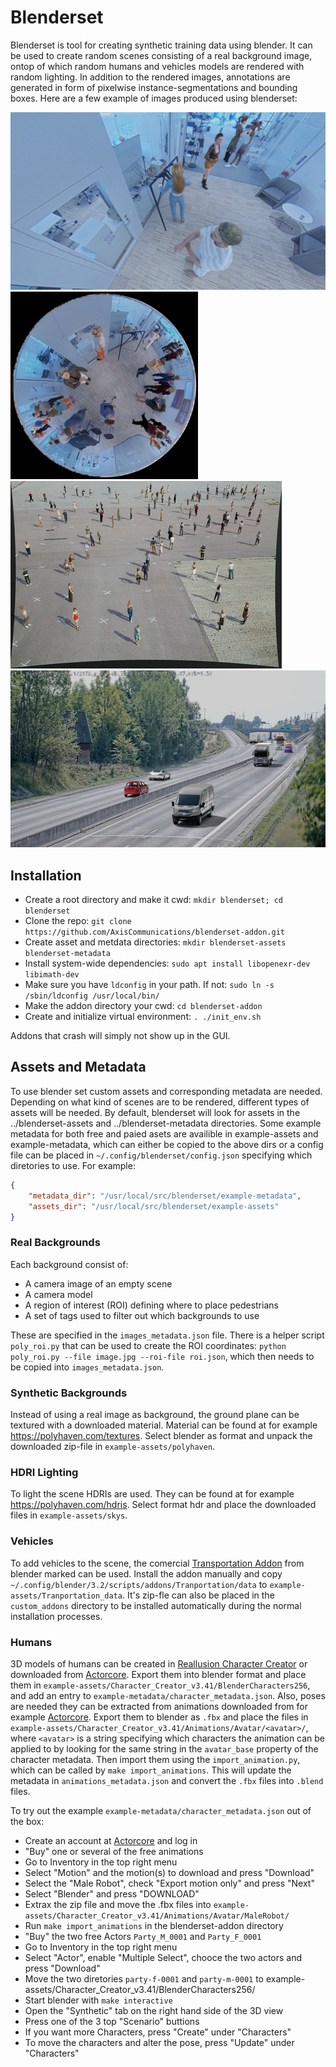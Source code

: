 # Blenderset

Blenderset is tool for creating synthetic training data using blender. It can be used
to create random scenes consisting of a real background image, ontop of which random
humans and vehicles models are rendered with random lighting. In addition to the
rendered images, annotations are generated in form of pixelwise
instance-segmentations and bounding boxes. Here are a few example of images produced using blenderset:

[![](example-images/office_realback_tumb.jpg)](example-images/office_realback.jpg)
[![](example-images/fisheye_office_tumb.jpg)](example-images/fisheye_office.jpg)
[![](example-images/nyhamnen_tumb.jpg)](example-images/nyhamnen.jpg)
[![](example-images/real_highway_tumb.jpg)](example-images/real_highway.jpg)

## Installation

* Create a root directory and make it cwd: `mkdir blenderset; cd blenderset`
* Clone the repo: `git clone https://github.com/AxisCommunications/blenderset-addon.git`
* Create asset and metdata directories: `mkdir blenderset-assets blenderset-metadata`
* Install system-wide dependencies: `sudo apt install libopenexr-dev libimath-dev`
* Make sure you have `ldconfig` in your path. If not: `sudo ln -s /sbin/ldconfig /usr/local/bin/`
* Make the addon directory your cwd: `cd blenderset-addon`
* Create and initialize virtual environment: `. ./init_env.sh`

Addons that crash will simply not show up in the GUI.


## Assets and Metadata

To use blender set custom assets and corresponding metadata are needed.
Depending on what kind of scenes are to be rendered, different types of assets
will be needed. By default, blenderset will look for assets in the
../blenderset-assets and ../blenderset-metadata directories. Some example metadata
for both free and paied asets are availible in example-assets and example-metadata,
which can either be copied to the above dirs or a config file can be placed in
`~/.config/blenderset/config.json` specifying which diretories to use. For example:

```json
{
    "metadata_dir": "/usr/local/src/blenderset/example-metadata",
    "assets_dir": "/usr/local/src/blenderset/example-assets"
}
```


### Real Backgrounds

Each background consist of:

* A camera image of an empty scene
* A camera model
* A region of interest (ROI) defining where to place pedestrians
* A set of tags used to filter out which backgrounds to use

These are specified in the `images_metadata.json` file. There is a helper script
`poly_roi.py` that can be used to create the ROI coordinates:
`python poly_roi.py --file image.jpg --roi-file roi.json`, which then needs to be
copied into `images_metadata.json`.


### Synthetic Backgrounds

Instead of using a real image as background, the ground plane can be textured with a
 downloaded material. Material can be found at for example
https://polyhaven.com/textures. Select blender as format and unpack the downloaded
zip-file in `example-assets/polyhaven`.


### HDRI Lighting

To light the scene HDRIs are used. They can be found at for example
https://polyhaven.com/hdris. Select format hdr and place the downloaded files in
`example-assets/skys`.


### Vehicles

To add vehicles to the scene, the comercial
[Transportation Addon](https://blendermarket.com/products/transportation) from
blender marked can be used. Install the addon manually and copy
`~/.config/blender/3.2/scripts/addons/Tranportation/data` to
`example-assets/Tranportation_data`. It's zip-fle can also be placed in
the `custom_addons` directory to be installed automatically during the normal
installation processes.


### Humans

3D models of humans can be created in
[Reallusion Character Creator](https://www.reallusion.com/character-creator/)
or downloaded from [Actorcore](https://actorcore.reallusion.com/). Export them into
blender format and place them in
`example-assets/Character_Creator_v3.41/BlenderCharacters256`, and add an entry to
`example-metadata/character_metadata.json`.
Also, poses are needed
they can be extracted from animations downloaded from for example [Actorcore](https://actorcore.reallusion.com/).
Export them to blender as `.fbx` and place the files in
`example-assets/Character_Creator_v3.41/Animations/Avatar/<avatar>/`, where
`<avatar>` is a string specifying which characters the animation can be applied to by
looking for the same string in the `avatar_base` property of the character metadata.
Then import them using the `import_animation.py`,
which can be called by `make import_animations`.
This will update the metadata in `animations_metadata.json` and convert the `.fbx`
files into `.blend` files.

To try out the example `example-metadata/character_metadata.json` out of the box:

* Create an account at [Actorcore](https://actorcore.reallusion.com/) and log in
* "Buy" one or several of the free animations
* Go to Inventory in the top right menu
* Select "Motion" and the motion(s) to download and press "Download"
* Select the "Male Robot", check "Export motion only" and press "Next"
* Select "Blender" and press "DOWNLOAD"
* Extrax the zip file and move the .fbx files into `example-assets/Character_Creator_v3.41/Animations/Avatar/MaleRobot/`
* Run `make import_animations` in the blenderset-addon directory
* "Buy" the two free Actors `Party_M_0001` and `Party_F_0001`
* Go to Inventory in the top right menu
* Select "Actor", enable "Multiple Select", chooce the two  actors and press "Download"
* Move the two diretories `party-f-0001` and `party-m-0001` to example-assets/Character_Creator_v3.41/BlenderCharacters256/
* Start blender with `make interactive`
* Open the "Synthetic" tab on the right hand side of the 3D view
* Press one of the 3 top "Scenario" buttions
* If you want more Characters, press "Create" under "Characters"
* To move the characters and alter the pose, press "Update" under "Characters"
